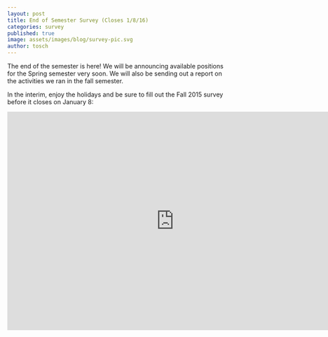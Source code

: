 ```yaml
---
layout: post
title: End of Semester Survey (Closes 1/8/16)
categories: survey
published: true
image: assets/images/blog/survey-pic.svg
author: tosch
---
```

The end of the semester is here! We will be announcing available positions for the Spring semester very soon. We will also be sending out a report on the activities we ran in the fall semester.

In the interim, enjoy the holidays and be sure to fill out the Fall 2015 survey before it closes on January 8:

<iframe src="https://docs.google.com/forms/d/1pKdlYOe_EFqgpBd9rdATVm3rATNDN2CaZCDGOOjbeKw/viewform?embedded=true" width="760" height="500" frameborder="0" marginheight="0" marginwidth="0">Loading...</iframe>
